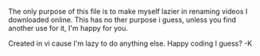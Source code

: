 The only purpose of this file is to make myself lazier in renaming videos I downloaded online.
This has no ther purpose i guess, unless you find another use for it, I'm happy for you.

Created in vi cause I'm lazy to do anything else. Happy coding I guess?
-K